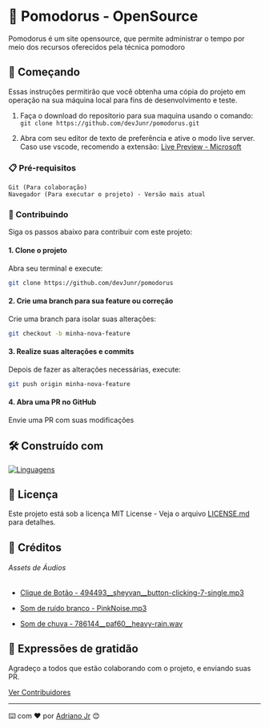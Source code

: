 # :apple: Pomodorus - OpenSource

Pomodorus é um site opensource, que permite administrar o tempo por meio dos recursos oferecidos pela técnica pomodoro

## :rocket: Começando

Essas instruções permitirão que você obtenha uma cópia do projeto em operação na sua máquina local para fins de desenvolvimento e teste.

1. Faça o download do repositorio para sua maquina usando o comando: 
`git clone https://github.com/devJunr/pomodorus.git`

2. Abra com seu editor de texto de preferência e ative o modo live server. 
Caso use vscode, recomendo a extensão: [Live Preview - Microsoft](https://marketplace.visualstudio.com/items?itemName=ms-vscode.live-server)

### 📋 Pré-requisitos

```
Git (Para colaboração)
Navegador (Para executar o projeto) - Versão mais atual
```

### 🔧 Contribuindo

Siga os passos abaixo para contribuir com este projeto:

#### 1. Clone o projeto
Abra seu terminal e execute:

```bash
git clone https://github.com/devJunr/pomodorus
```

#### 2. Crie uma branch para sua feature ou correção

Crie uma branch para isolar suas alterações:

```bash
git checkout -b minha-nova-feature
```

#### 3. Realize suas alterações e commits
Depois de fazer as alterações necessárias, execute:
```bash
git push origin minha-nova-feature
```

#### 4. Abra uma PR no GitHub
Envie uma PR com suas modificações

## 🛠️ Construído com

[![Linguagens](https://skillicons.dev/icons?i=js,html,css,JS)]()


## 📄 Licença

Este projeto está sob a licença MIT License - Veja o arquivo [LICENSE.md](https://github.com/devJunr/pomodorus/blob/main/LICENSE) para detalhes.

## 🔗 Créditos
###### Assets de Áudios
- [Clique de Botão - 494493__sheyvan__button-clicking-7-single.mp3](https://freesound.org/people/Sheyvan/sounds/494493/)

- [Som de ruído branco - PinkNoise.mp3](https://mc2method.org/white-noise/)

- [Som de chuva - 786144__paf60__heavy-rain.wav](https://freesound.org/people/paf60/sounds/786144/)

## 🎁 Expressões de gratidão
Agradeço a todos que estão colaborando com o projeto, e enviando suas PR.

[Ver Contribuidores](https://github.com/devJunr/pomodorus/graphs/contributors)

---
⌨️ com ❤️ por [Adriano Jr](https://github.com/devjunr) 😊